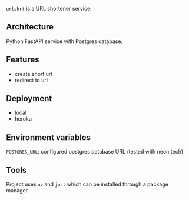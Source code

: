 `urlshrt` is a URL shortener service.

## Architecture
Python FastAPI service with Postgres database.

## Features
 - create short url
 - redirect to url

## Deployment
 - local
 - heroku

## Environment variables
`POSTGRES_URL`: configured postgres database URL (tested with neon.tech)

## Tools
Project uses `uv` and `just` which can be installed through a package manager.
